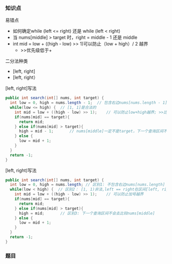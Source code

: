### 知识点

易错点

- 如何确定while (left <= right) 还是 while (left < right)
- 当 nums[middle] > target 时，right = middle - 1 还是 middle
- int mid = low + ((high - low) >> 1)可以防止（low + high）/ 2 越界
  - \>>优先级低于+

二分法种类

- [left, right]
- [left, right）

[left, right]写法

```java
public int search(int[] nums, int target) {
  int low = 0, high = nums.length - 1;	// 包含右边nums[nums.length - 1]
  while(low <= high) {  // [1, 1]是合法的
    int mid = low + ((high - low) >> 1);	// 可以防止low+high越界; >>比-低
    if(nums[mid] == target){
      return mid;
    } else if(nums[mid] > target){
      high = mid - 1;		// nums[middle]一定不是target，下一个查询区间不会去比较nums[middle],所以mid - 1
    } else {
      low = mid + 1;
    }
  }
  return -1;
}
```

[left, right)写法

```java
public int search(int[] nums, int target) {
  int low = 0, high = nums.length; // 区别1: 不包含右边nums[nums.length]
  while(low < high) {  // 区别2： [1, 1)非法,left == right在区间[left, right)无意义
    int mid = low + ((high - low) >> 1);	// 可以防止加号越界
    if(nums[mid] == target){
      return mid;
    } else if(nums[mid] > target){
      high = mid;		// 区别3: 下一个查询区间不会去比较nums[middle]
    } else {
      low = mid + 1;
    }
  }
  return -1;
}
```

### 题目

